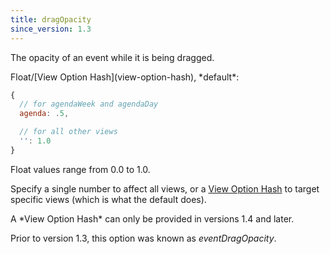 ```yaml
---
title: dragOpacity
since_version: 1.3
---
```


The opacity of an event while it is being dragged.

<div class='spec' markdown='1'>
Float/[View Option Hash](view-option-hash), *default*:

```js
{
  // for agendaWeek and agendaDay
  agenda: .5,

  // for all other views
  '': 1.0
}
```
</div>

Float values range from 0.0 to 1.0.

Specify a single number to affect all views, or a [View Option Hash](view-option-hash) to target specific views (which is what the default does).

<div class='version-info' markdown='1'>
A *View Option Hash* can only be provided in versions 1.4 and later.

Prior to version 1.3, this option was known as *eventDragOpacity*.
</div>
